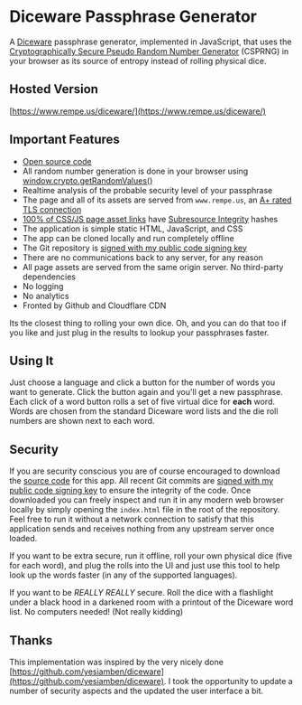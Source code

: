 # Diceware Passphrase Generator

A [Diceware](http://world.std.com/~reinhold/diceware.html) passphrase generator,
implemented in JavaScript, that uses the [Cryptographically Secure Pseudo
Random Number Generator](https://en.wikipedia.org/wiki/Cryptographically_secure_pseudorandom_number_generator) (CSPRNG) in your browser as its source of entropy instead
of rolling physical dice.

## Hosted Version

[https://www.rempe.us/diceware/](https://www.rempe.us/diceware/)

## Important Features

* [Open source code](https://github.com/grempe/diceware)
* All random number generation is done in your browser using [window.crypto.getRandomValues()](https://developer.mozilla.org/en-US/docs/Web/API/RandomSource/getRandomValues)
* Realtime analysis of the probable security level of your passphrase
* The page and all of its assets are served from `www.rempe.us`, an [A+ rated TLS connection](https://www.ssllabs.com/ssltest/analyze.html?d=www.rempe.us&latest)
* [100% of CSS/JS page asset links](https://sritest.io/#report/e0d1efa0-cc91-46d9-9450-8669cfe3bfe2) have [Subresource Integrity](https://developer.mozilla.org/en-US/docs/Web/Security/Subresource_Integrity) hashes
* The application is simple static HTML, JavaScript, and CSS
* The app can be cloned locally and run completely offline
* The Git repository is [signed with my public code signing key](https://www.rempe.us/keys/)
* There are no communications back to any server, for any reason
* All page assets are served from the same origin server. No third-party dependencies
* No logging
* No analytics
* Fronted by Github and Cloudflare CDN

Its the closest thing to rolling your own dice. Oh, and you can do that too
if you like and just plug in the results to lookup your passphrases faster.

## Using It

Just choose a language and click a button for the number of words you want to
generate. Click the button again and you'll get a new passphrase. Each click of
a word button rolls a set of five virtual dice for **each** word. Words are
chosen from the standard Diceware word lists and the die roll numbers are shown
next to each word.

## Security

If you are security conscious you are of course encouraged to download
the [source code](https://github.com/grempe/diceware) for this app. All recent Git
commits are [signed with my public code signing key](https://www.rempe.us/keys/) to
ensure the integrity of the code. Once downloaded you can freely inspect and
run it in any modern web browser locally by simply opening the `index.html` file
in the root of the repository. Feel free to run it without a network
connection to satisfy that this application sends and receives nothing from
any upstream server once loaded.

If you want to be extra secure, run it offline, roll your own physical dice
(five for each word), and plug the rolls into the UI and just use this tool
to help look up the words faster (in any of the supported languages).

If you want to be *REALLY REALLY* secure. Roll the dice with a flashlight under
a black hood in a darkened room with a printout of the Diceware word list.
No computers needed! (Not really kidding)

## Thanks

This implementation was inspired by the very nicely done [https://github.com/yesiamben/diceware](https://github.com/yesiamben/diceware).
I took the opportunity to update a number of security aspects and the updated
the user interface a bit.
